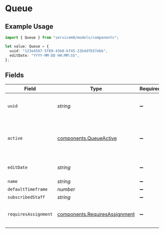# Queue

## Example Usage

```typescript
import { Queue } from "servicem8/models/components";

let value: Queue = {
  uuid: "123e4567-5f69-43b0-bf45-22b4dfb57ebb",
  editDate: "YYYY-MM-DD HH:MM:SS",
};
```

## Fields

| Field                                                                          | Type                                                                           | Required                                                                       | Description                                                                    | Example                                                                        |
| ------------------------------------------------------------------------------ | ------------------------------------------------------------------------------ | ------------------------------------------------------------------------------ | ------------------------------------------------------------------------------ | ------------------------------------------------------------------------------ |
| `uuid`                                                                         | *string*                                                                       | :heavy_minus_sign:                                                             | Record UUID key                                                                | 123e4567-5f69-43b0-bf45-22b4dfb57ebb                                           |
| `active`                                                                       | [components.QueueActive](../../models/components/queueactive.md)               | :heavy_minus_sign:                                                             | Record active/deleted flag. <br/><br/>Valid values are [0,1]                   |                                                                                |
| `editDate`                                                                     | *string*                                                                       | :heavy_minus_sign:                                                             | Record last modified timestamp                                                 | YYYY-MM-DD HH:MM:SS                                                            |
| `name`                                                                         | *string*                                                                       | :heavy_minus_sign:                                                             | N/A                                                                            |                                                                                |
| `defaultTimeframe`                                                             | *number*                                                                       | :heavy_minus_sign:                                                             | N/A                                                                            |                                                                                |
| `subscribedStaff`                                                              | *string*                                                                       | :heavy_minus_sign:                                                             | N/A                                                                            |                                                                                |
| `requiresAssignment`                                                           | [components.RequiresAssignment](../../models/components/requiresassignment.md) | :heavy_minus_sign:                                                             | <br/><br/>Valid values are [0,1]                                               |                                                                                |